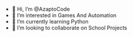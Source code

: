 - 👋 Hi, I’m @AzaptoCode
- 👀 I’m interested in Games And Automation
- 🌱 I’m currently learning Python
- 💞️ I’m looking to collaborate on School Projects

<!---
AzaptoCode/AzaptoCode is a ✨ special ✨ repository because its `README.md` (this file) appears on your GitHub profile.
You can click the Preview link to take a look at your changes.
--->
